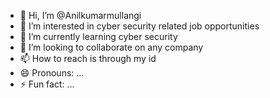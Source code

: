 - 👋 Hi, I’m @Anilkumarmullangi
- 👀 I’m interested in cyber security related job opportunities
- 🌱 I’m currently learning cyber security
- 💞️ I’m looking to collaborate on any company
- 📫 How to reach is through my id
- 😄 Pronouns: ...
- ⚡ Fun fact: ...

<!---
Anilkumarmullangi/Anilkumarmullangi is a ✨ special ✨ repository because its `README.md` (this file) appears on your GitHub profile.
You can click the Preview link to take a look at your changes.
--->
